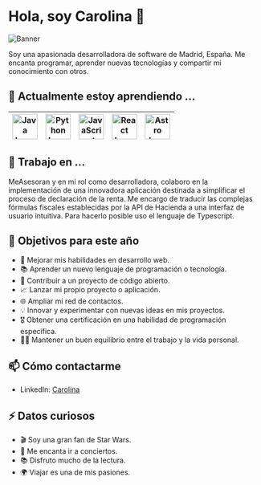 
<!--
**Estivbi/Estivbi** is a ✨ _special_ ✨ repository because its `README.md` (this file) appears on your GitHub profile.

Here are some ideas to get you started:

- 🔭 I’m currently working on ...
- 🌱 I’m currently learning ...
- 👯 I’m looking to collaborate on ...
- 🤔 I’m looking for help with ...
- 💬 Ask me about ...
- 📫 How to reach me: ...
- 😄 Pronouns: ...
- ⚡ Fun fact: ...
-->
# Hola, soy Carolina 👋

![Banner](https://ruta-a-tu-banner-personalizado)

Soy una apasionada desarrolladora de software de Madrid, España. Me encanta programar, aprender nuevas tecnologías y compartir mi conocimiento con otros.

## 🌱 Actualmente estoy aprendiendo ...

| <img src="https://github.com/Estivbi/Estivbi/assets/94956228/dd4465b8-3449-4bff-948b-db7304aba55d" alt="Java Logo" width="50"> | <img src="https://www.python.org/static/community_logos/python-logo.png" alt="Python Logo" width="50"> | <img src="https://upload.wikimedia.org/wikipedia/commons/6/6a/JavaScript-logo.png" alt="JavaScript Logo" width="50"> | <img src="https://upload.wikimedia.org/wikipedia/commons/a/a7/React-icon.svg" alt="React Logo" width="50"> | <img src="https://github.com/Estivbi/Estivbi/assets/94956228/826e8a05-3d1a-41f4-be52-fd3afbff754f" alt="Astro logo" width="50"> |
| :---: | :---: | :---: | :---: | :---: |



## 💼 Trabajo en ...
MeAsesoran y en mi rol como desarrolladora, colaboro en la implementación de una innovadora aplicación destinada a simplificar el proceso de declaración de la renta. Me encargo de traducir las complejas fórmulas fiscales establecidas por la API de Hacienda a una interfaz de usuario intuitiva. Para hacerlo posible uso el lenguaje de Typescript.

## 🎯 Objetivos para este año

- 🚀 Mejorar mis habilidades en desarrollo web.
- 📚 Aprender un nuevo lenguaje de programación o tecnología.
- 🤝 Contribuir a un proyecto de código abierto.
- 📈 Lanzar mi propio proyecto o aplicación.
- 🌐 Ampliar mi red de contactos.
- 💡 Innovar y experimentar con nuevas ideas en mis proyectos.
- 🎖 Obtener una certificación en una habilidad de programación específica.
- 🧘‍♂️ Mantener un buen equilibrio entre el trabajo y la vida personal.

## 📫 Cómo contactarme

- LinkedIn: [Carolina](www.linkedin.com/in/carolina-rodriguez-barcena)

## ⚡ Datos curiosos

- 🎬 Soy una gran fan de Star Wars.
- 🎵 Me encanta ir a conciertos.
- 📚 Disfruto mucho de la lectura.
- 🌍 Viajar es una de mis pasiones.
